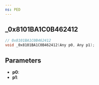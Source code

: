 ```yaml
---
ns: PED
---
```

## _0x8101BA1C0B462412

```c
// 0x8101BA1C0B462412
void _0x8101BA1C0B462412(Any p0, Any p1);
```

## Parameters
* **p0**:
* **p1**:
